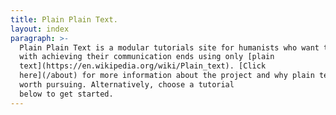 ```yaml
---
title: Plain Plain Text.
layout: index
paragraph: >-
  Plain Plain Text is a modular tutorials site for humanists who want to get comfortable
  with achieving their communication ends using only [plain
  text](https://en.wikipedia.org/wiki/Plain_text). [Click
  here](/about) for more information about the project and why plain text is
  worth pursuing. Alternatively, choose a tutorial
  below to get started.
---
```

